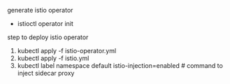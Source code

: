 generate istio operator
- istioctl operator init

step to deploy istio operator
1. kubectl apply -f istio-operator.yml
2. kubectl apply -f istio.yml
3. kubectl label namespace default istio-injection=enabled # command to inject sidecar proxy